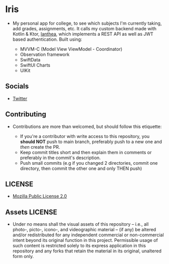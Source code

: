 # Iris

* My personal app for college, to see which subjects I'm currently taking, add grades, assignments, etc. It calls my custom backend made with Kotlin & Ktor, [Ianthea](https://github.com/Luki120/Ianthea), which implements a REST API as well as JWT based authentication. Built using:

	* MVVM-C (Model View ViewModel - Coordinator)
	* Observation framework
	* SwiftData
	* SwiftUI Charts
	* UIKit

## Socials

* [Twitter](https://twitter.com/Lukii120)

## Contributing

* Contributions are more than welcomed, but should follow this etiquette:

	* If you're a contributor with write access to this repository, you **should NOT** push to main branch, preferably push to a new one and *then* create the PR.
	* Keep commit titles short and then explain them in comments or preferably in the commit's description.
	* Push small commits (e.g if you changed 2 directories, commit one directory, then commit the other one and only THEN push)

## LICENSE

* [Mozilla Public License 2.0](https://www.mozilla.org/en-US/MPL/2.0/)

## Assets LICENSE

* Under no means shall the visual assets of this repository – i.e., all photo-, picto-, icono-, and videographic material – (if any) be altered and/or redistributed for any independent commercial or non-commercial intent beyond its original function in this project. Permissible usage of such content is restricted solely to its express application in this repository and any forks that retain the material in its original, unaltered form only.
